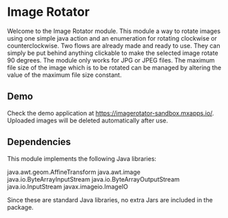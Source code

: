 # Image Rotator
Welcome to the Image Rotator module. This module a way to rotate images using one simple java action and an enumeration for rotating clockwise or counterclockwise.
Two flows are already made and ready to use. They can simply be put behind anything clickable to make the selected image rotate 90 degrees. 
The module only works for JPG or JPEG files.
The maximum file size of the image which is to be rotated can be managed by altering the value of the maximum file size constant.

## Demo
Check the demo application at https://imagerotator-sandbox.mxapps.io/. Uploaded images will be deleted automatically after use.

## Dependencies
This module implements the following Java libraries: 

java.awt.geom.AffineTransform
java.awt.image
java.io.ByteArrayInputStream
java.io.ByteArrayOutputStream
java.io.InputStream
javax.imageio.ImageIO

Since these are standard Java libraries, no extra Jars are included in the package.
